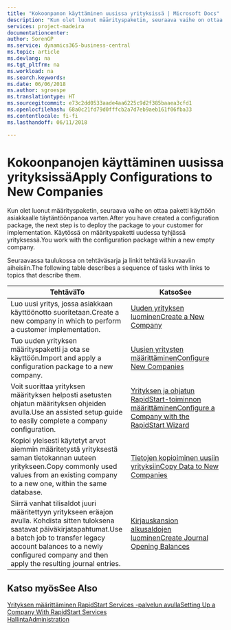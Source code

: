 ```yaml
---
title: "Kokoonpanon käyttäminen uusissa yrityksissä | Microsoft Docs"
description: "Kun olet luonut määrityspaketin, seuraava vaihe on ottaa paketti käyttöön asiakkaalle täytäntöönpanoa varten. Käytä kokoonpanoa, jossa on uusi tyhjä yritys."
services: project-madeira
documentationcenter: 
author: SorenGP
ms.service: dynamics365-business-central
ms.topic: article
ms.devlang: na
ms.tgt_pltfrm: na
ms.workload: na
ms.search.keywords: 
ms.date: 06/06/2018
ms.author: sgroespe
ms.translationtype: HT
ms.sourcegitcommit: e73c2dd0533aade4aa6225c9d2f385baaea3cfd1
ms.openlocfilehash: 68a0c21fd79d0fffcb2a7d7eb9aeb161f06fba33
ms.contentlocale: fi-fi
ms.lasthandoff: 06/11/2018

---
```

# <a name="apply-configurations-to-new-companies"></a><span data-ttu-id="4a8b9-104">Kokoonpanojen käyttäminen uusissa yrityksissä</span><span class="sxs-lookup"><span data-stu-id="4a8b9-104">Apply Configurations to New Companies</span></span>
<span data-ttu-id="4a8b9-105">Kun olet luonut määrityspaketin, seuraava vaihe on ottaa paketti käyttöön asiakkaalle täytäntöönpanoa varten.</span><span class="sxs-lookup"><span data-stu-id="4a8b9-105">After you have created a configuration package, the next step is to deploy the package to your customer for implementation.</span></span> <span data-ttu-id="4a8b9-106">Käytössä on määrityspaketti uudessa tyhjässä yrityksessä.</span><span class="sxs-lookup"><span data-stu-id="4a8b9-106">You work with the configuration package within a new empty company.</span></span>  

 <span data-ttu-id="4a8b9-107">Seuraavassa taulukossa on tehtäväsarja ja linkit tehtäviä kuvaaviin aiheisiin.</span><span class="sxs-lookup"><span data-stu-id="4a8b9-107">The following table describes a sequence of tasks with links to topics that describe them.</span></span>

|<span data-ttu-id="4a8b9-108">**Tehtävä**</span><span class="sxs-lookup"><span data-stu-id="4a8b9-108">**To**</span></span>|<span data-ttu-id="4a8b9-109">**Katso**</span><span class="sxs-lookup"><span data-stu-id="4a8b9-109">**See**</span></span>|  
|------------|-------------|  
|<span data-ttu-id="4a8b9-110">Luo uusi yritys, jossa asiakkaan käyttöönotto suoritetaan.</span><span class="sxs-lookup"><span data-stu-id="4a8b9-110">Create a new company in which to perform a customer implementation.</span></span>|[<span data-ttu-id="4a8b9-111">Uuden yrityksen luominen</span><span class="sxs-lookup"><span data-stu-id="4a8b9-111">Create a New Company</span></span>](admin-how-to-create-a-new-company.md)|  
|<span data-ttu-id="4a8b9-112">Tuo uuden yrityksen määrityspaketti ja ota se käyttöön.</span><span class="sxs-lookup"><span data-stu-id="4a8b9-112">Import and apply a configuration package to a new company.</span></span>|[<span data-ttu-id="4a8b9-113">Uusien yritysten määrittäminen</span><span class="sxs-lookup"><span data-stu-id="4a8b9-113">Configure New Companies</span></span>](admin-how-to-configure-new-companies.md)|  
|<span data-ttu-id="4a8b9-114">Voit suorittaa yrityksen määrityksen helposti asetusten ohjatun määrityksen ohjeiden avulla.</span><span class="sxs-lookup"><span data-stu-id="4a8b9-114">Use an assisted setup guide to easily complete a company configuration.</span></span>|[<span data-ttu-id="4a8b9-115">Yrityksen ja ohjatun RapidStart-toiminnon määrittäminen</span><span class="sxs-lookup"><span data-stu-id="4a8b9-115">Configure a Company with the RapidStart Wizard</span></span>](admin-how-to-configure-a-company-with-the-rapidstart-wizard.md)|
|<span data-ttu-id="4a8b9-116">Kopioi yleisesti käytetyt arvot aiemmin määritetystä yrityksestä saman tietokannan uuteen yritykseen.</span><span class="sxs-lookup"><span data-stu-id="4a8b9-116">Copy commonly used values from an existing company to a new one, within the same database.</span></span>|[<span data-ttu-id="4a8b9-117">Tietojen kopioiminen uusiin yrityksiin</span><span class="sxs-lookup"><span data-stu-id="4a8b9-117">Copy Data to New Companies</span></span>](admin-how-to-copy-data-to-new-companies.md)|  
|<span data-ttu-id="4a8b9-118">Siirrä vanhat tilisaldot juuri määritettyyn yritykseen eräajon avulla. Kohdista sitten tuloksena saatavat päiväkirjatapahtumat.</span><span class="sxs-lookup"><span data-stu-id="4a8b9-118">Use a batch job to transfer legacy account balances to a newly configured company and then apply the resulting journal entries.</span></span>|[<span data-ttu-id="4a8b9-119">Kirjauskansion alkusaldojen luominen</span><span class="sxs-lookup"><span data-stu-id="4a8b9-119">Create Journal Opening Balances</span></span>](admin-how-to-create-journal-opening-balances.md)|  

## <a name="see-also"></a><span data-ttu-id="4a8b9-120">Katso myös</span><span class="sxs-lookup"><span data-stu-id="4a8b9-120">See Also</span></span>  
[<span data-ttu-id="4a8b9-121">Yrityksen määrittäminen RapidStart Services -palvelun avulla</span><span class="sxs-lookup"><span data-stu-id="4a8b9-121">Setting Up a Company With RapidStart Services</span></span>](admin-set-up-a-company-with-rapidstart.md)  
[<span data-ttu-id="4a8b9-122">Hallinta</span><span class="sxs-lookup"><span data-stu-id="4a8b9-122">Administration</span></span>](admin-setup-and-administration.md)

